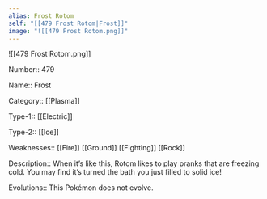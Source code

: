 ```yaml
---
alias: Frost Rotom
self: "[[479 Frost Rotom|Frost]]"
image: "![[479 Frost Rotom.png]]"
---
```


![[479 Frost Rotom.png]]


Number:: 479

Name:: Frost

Category:: [[Plasma]]

Type-1:: [[Electric]]

Type-2:: [[Ice]]

Weaknesses:: [[Fire]] [[Ground]] [[Fighting]] [[Rock]]

Description:: When it’s like this, Rotom likes to play pranks that are freezing cold. You may find it’s turned the bath you just filled to solid ice!

Evolutions:: This Pokémon does not evolve.
